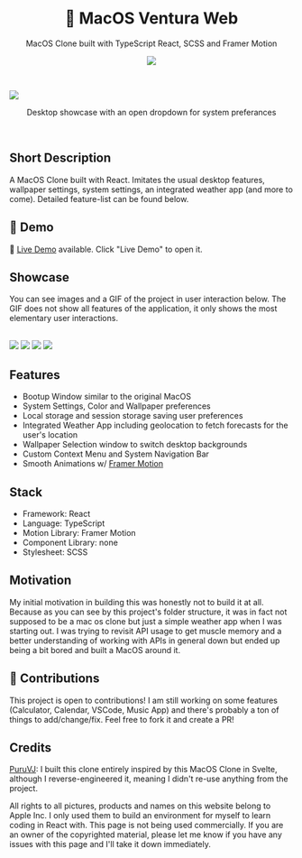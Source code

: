 <h1 align="center">🍎 MacOS Ventura Web</h1>
<p align="center">
  MacOS Clone built with TypeScript React, SCSS and Framer Motion
</p>
<div align="center">
  
  ![](https://img.shields.io/badge/contributors-2-orange)
  
</div>

<br />

![](https://i.ibb.co/S0S9bN3/banner.png)
<p align="center">
  Desktop showcase with an open dropdown for system preferances
</p>
<br />

## Short Description
A MacOS Clone built with React. Imitates the usual desktop features, wallpaper settings, system settings, an integrated weather app (and more to come). Detailed feature-list can be found below.

## 🔴 Demo
🧪 [Live Demo](https://gianlucajahn.github.io/macOS-react) available. Click "Live Demo" to open it.

## Showcase
You can see images and a GIF of the project in user interaction below. The GIF does not show all features of the application, it only shows the most elementary user interactions. <br /> <br />

![](https://i.imgur.com/7sVidqH.png)
![](https://i.imgur.com/8KfyVi6.png)
![](https://i.imgur.com/mCU5H4l.png)
![](/weather-forecast/src/resources/images/showcase.gif)

## Features
- Bootup Window similar to the original MacOS
- System Settings, Color and Wallpaper preferences
- Local storage and session storage saving user preferences
- Integrated Weather App including geolocation to fetch forecasts for the user's location
- Wallpaper Selection window to switch desktop backgrounds
- Custom Context Menu and System Navigation Bar
- Smooth Animations w/ [Framer Motion](https://github.com/framer/motion)

## Stack
- Framework: React
- Language: TypeScript
- Motion Library: Framer Motion
- Component Library: none
- Stylesheet: SCSS

## Motivation
My initial motivation in building this was honestly not to build it at all. Because as you can see by this project's folder structure, it was in fact not supposed to be a mac os clone but just a simple weather app when I was starting out. I was trying to revisit API usage to get muscle memory and a better understanding of working with APIs in general down but ended up being a bit bored and built a MacOS around it.

## 🤝 Contributions
This project is open to contributions! I am still working on some features (Calculator, Calendar, VSCode, Music App) and there's probably a ton of things to add/change/fix. Feel free to fork it and create a PR!

## Credits
[PuruVJ](https://github.com/PuruVJ): I built this clone entirely inspired by this MacOS Clone in Svelte, although I reverse-engineered it, meaning I didn't re-use anything from the project.

All rights to all pictures, products and names on this website belong to Apple Inc. I only used them to build an environment for myself to learn coding in React with. This page is not being used commercially. If you are an owner of the copyrighted material, please let me know if you have any issues with this page and I'll take it down immediately.
